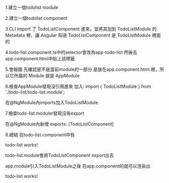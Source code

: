 1.建立一個todolist module

2.建立一個todolist component

3.CLI  import 了 TodoListComponent 進來，並將其加到 TodoListModule 的 Metadata 裡，讓 Angular 知道 TodoListComponent 是 TodoListModule 裡面的

4.todo-list.component.ts中的selector會改為app-todo-list 然後去app.component.html中貼上該標籤<app-todo-list></app-todo-list>

5.會報錯 先確認是不是當前module的一部分
<app-todo-list></app-todo-list>是放在app.component.html 裡，所以它所屬的 Module 就是 AppModule

6.檢查AppModule發現沒引用進來 加入:
import { TodoListModule } from './todo-list/todo-list.module';

在@NgModule內imports加入TodoListModule

7.檢查todo-list.moduler發現沒有export

在@NgModule內新增 exports: [TodoListComponent]

8.總結 
在todo-list.component中有<p>todo-list works!</p>

todo-list.module會將TodoListComponent export出去

app.module引入TodoListModule之後 在app.component的<app-todo-list></app-todo-list>就可以渲染出<p>todo-list works!</p>